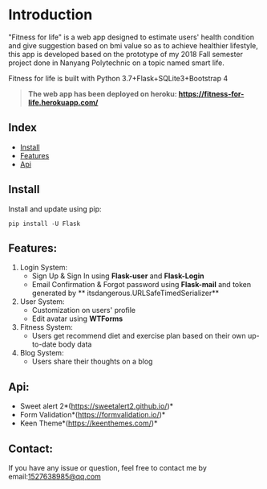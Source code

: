 # Introduction

"Fitness for life" is a web app designed to estimate users' health condition and give suggestion based on bmi value so
as to achieve healthier lifestyle, this app is developed based on the prototype of my 2018 Fall semester project done in
Nanyang Polytechnic on a topic named smart life.

Fitness for life is built with Python 3.7+Flask+SQLite3+Bootstrap 4

> **The web app has been deployed on heroku: https://fitness-for-life.herokuapp.com/**

## Index

- [Install](#install)
- [Features](#features)
- [Api](#api)

## Install

Install and update using pip:

```
pip install -U Flask
```

## Features:

1. Login System:
    - Sign Up & Sign In using **Flask-user** and **Flask-Login**
    - Email Confirmation & Forgot password using **Flask-mail** and token generated by **
      itsdangerous.URLSafeTimedSerializer**
1. User System:
    - Customization on users' profile
    - Edit avatar using **WTForms**
1. Fitness System:
    - Users get recommend diet and exercise plan based on their own up-to-date body data
1. Blog System:
    - Users share their thoughts on a blog

## Api:

- Sweet alert 2*(https://sweetalert2.github.io/)*
- Form Validation*(https://formvalidation.io/)*
- Keen Theme*(https://keenthemes.com/)*

## Contact:

If you have any issue or question, feel free to contact me by email:1527638985@qq.com
